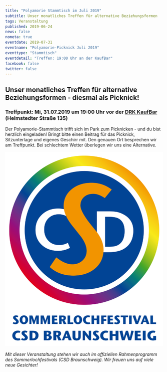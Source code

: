 ```yaml
---
title: "Polyamorie Stammtisch im Juli 2019"
subtitle: Unser monatliches Treffen für alternative Beziehungsformen
tags: Veranstaltung
published: 2019-06-24
news: false
nometa: true
eventdate: 2019-07-31
eventname: "Polyamorie-Picknick Juli 2019"
eventtype: "Stammtisch"
eventdetail: "Treffen: 19:00 Uhr an der KaufBar"
facebook: false
twitter: false
---
```


## Unser monatliches Treffen für alternative Beziehungsformen - diesmal als Picknick!

### Treffpunkt: Mi, 31.07.2019 um 19:00 Uhr vor der [DRK KaufBar](https://www.drk-kv-bs-sz.de/angebote/kaufbar.html) (Helmstedter Straße 135)

Der Polyamorie-Stammtisch trifft sich im Park zum Picknicken - und du bist herzlich eingeladen! Bringt bitte einen Beitrag für das Picknick, Sitzunterlage und eigenes Geschirr mit. Den genauen Ort besprechen wir am Treffpunkt. Bei schlechtem Wetter überlegen wir uns eine Alternative.  

![Foto_Hochformat_float_right](solo-logo-hoch-rgb.jpg)

*Mit dieser Veranstaltung stehen wir auch im offiziellen Rahmenprogramm des Sommerlochfestivals (CSD Braunschweig). Wir freuen uns auf viele neue Gesichter!*
